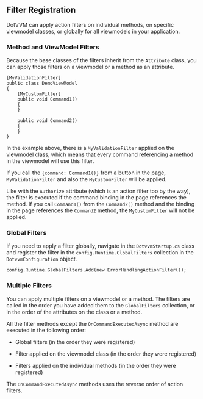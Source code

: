 ## Filter Registration

DotVVM can apply action filters on individual methods, on specific viewmodel classes, or globally for all viewmodels in your application. 

### Method and ViewModel Filters

Because the base classes of the filters inherit from the `Attribute` class, you can apply those filters on a viewmodel or a method as an attribute.

```CSHARP
[MyValidationFilter]
public class DemoViewModel 
{
	[MyCustomFilter]
	public void Command1() 
	{
	}

	public void Command2() 
	{
	}
}
```

In the example above, there is a `MyValidationFilter` applied on the viewmodel class, which means that every command referencing a method in the viewmodel will use
this filter. 

If you call the `{command: Command1()}` from a button in the page, `MyValidationFilter` and also the `MyCustomFilter` will be applied. 

Like with the `Authorize` attribute (which is an action filter too by the way), the filter is executed if the command binding in the page references the method. If you 
call `Command1()` from the `Command2()` method and the binding in the page references the `Command2` method, the `MyCustomFilter` will not be applied.


### Global Filters

If you need to apply a filter globally, navigate in the `DotvvmStartup.cs` class and register the filter in the `config.Runtime.GlobalFilters` collection in the `DotvvmConfiguration` object.

```CSHARP
config.Runtime.GlobalFilters.Add(new ErrorHandlingActionFilter());
```

### Multiple Filters

You can apply multiple filters on a viewmodel or a method. The filters are called in the order you have added them to the `GlobalFilters` collection, or in the order of the attributes on the class or a method.

All the filter methods except the `OnCommandExecutedAsync` method are executed in the following order:

+ Global filters (in the order they were registered)

+ Filter applied on the viewmodel class (in the order they were registered)

+ Filters applied on the individual methods (in the order they were registered)
 
The `OnCommandExecutedAsync` methods uses the reverse order of action filters.
